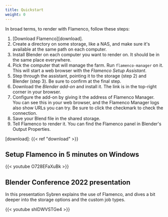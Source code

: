 ```yaml
---
title: Quickstart
weight: 0
---
```


In broad terms, to render with Flamenco, follow these steps:

1. [Download Flamenco][download].
2. Create a directory on some storage, like a NAS, and make sure it's available at the same path on each computer.
3. Install Blender on each computer you want to render on. It should be in the same place everywhere.
4. Pick the computer that will manage the farm. Run `flamenco-manager` on it. This will start a web browser with the *Flamenco Setup Assistant*.
5. Step through the assistant, pointing it to the storage (step 2) and Blender (step 3). Be sure to confirm at the final step.
6. Download the *Blender add-on* and install it. The link is in the top-right corner in your browser.
7. Configure the add-on by giving it the address of Flamenco Manager. You can see this in your web browser, and the Flamenco Manager logs also show URLs you can try. Be sure to click the checkmark to check the connection.
8. Save your Blend file in the shared storage.
9. Tell Flamenco to render it. You can find the Flamenco panel in Blender's Output Properties.

[download]: {{< ref "download" >}}

## Setup Flamenco in 5 minutes on Windows

{{< youtube O728EFaXuBk >}}

## Blender Conference 2022 presentation

In this presentation Sybren explains the use of Flamenco, and dives a bit deeper
into the storage options and the custom job types.

{{< youtube shIDWVSTGe4 >}}
